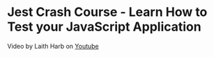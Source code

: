 # Jest Crash Course - Learn How to Test your JavaScript Application

Video by Laith Harb on [Youtube](https://www.youtube.com/watch?v=ajiAl5UNzBU)
